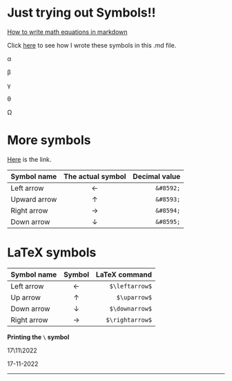 # Just trying out Symbols!!

[How to write math equations in markdown](https://logfetch.com/markdown-math-equations-latex/ "Check this out")

Click [here](https://www.w3schools.com/html/html_symbols.asp "Symbols for mardown files") to see how I wrote these symbols in this .md file.

&alpha;

&beta;

&gamma;

&theta;

&Omega;

# More symbols

[Here](https://stackoverflow.com/questions/54954544/how-do-i-show-the-up-and-down-arrow-keyboard-key-in-github-markdown) is the link.

|Symbol name|The actual symbol|Decimal value|
|:----------|:---------------:|------------:|
|Left arrow|&#8592;| `&#8592;`|
|Upward arrow|&#8593;|`&#8593;`|
|Right arrow|&#8594;|`&#8594;`|
|Down arrow|&#8595;|`&#8595;`|


# LaTeX symbols

|Symbol name|Symbol|LaTeX command|
|:----------|:----:|------------:|
|Left arrow|$\leftarrow$|`$\leftarrow$`|
|Up arrow|$\uparrow$|`$\uparrow$`|
|Down arrow|$\downarrow$|`$\downarrow$`|
|Right arrow|$\rightarrow$|`$\rightarrow$`|

**Printing the `\` symbol**

17\11\2022

17-11-2022

---
